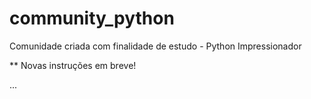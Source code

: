 # community_python
Comunidade criada com finalidade de estudo - Python Impressionador

** Novas instruções em breve!

...
